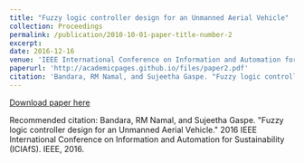 ```yaml
---
title: "Fuzzy logic controller design for an Unmanned Aerial Vehicle"
collection: Proceedings
permalink: /publication/2010-10-01-paper-title-number-2
excerpt: 
date: 2016-12-16
venue: 'IEEE International Conference on Information and Automation for Sustainability (ICIAfS) '
paperurl: 'http://academicpages.github.io/files/paper2.pdf'
citation: 'Bandara, RM Namal, and Sujeetha Gaspe. "Fuzzy logic controller design for an Unmanned Aerial Vehicle." 2016 IEEE International Conference on Information and Automation for Sustainability (ICIAfS). IEEE, 2016.'
---
```


[Download paper here](http://academicpages.github.io/files/paper2.pdf)

Recommended citation: Bandara, RM Namal, and Sujeetha Gaspe. "Fuzzy logic controller design for an Unmanned Aerial Vehicle." 2016 IEEE International Conference on Information and Automation for Sustainability (ICIAfS). IEEE, 2016.
